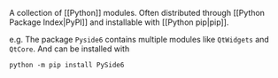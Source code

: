A collection of [[Python]] modules.
Often distributed through [[Python Package Index|PyPI]] and installable with [[Python pip|pip]].

e.g. The package `Pyside6` contains multiple modules like `QtWidgets` and `QtCore`. And can be installed with 
```
python -m pip install PySide6
```
